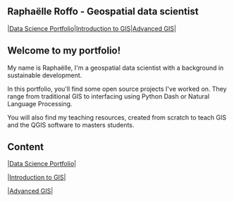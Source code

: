 ## Raphaëlle Roffo - Geospatial data scientist

|[Data Science Portfolio](https://raphaelleroffo.github.io/portfolio/)|[Introduction to GIS](https://raphaelleroffo.github.io/intro-to-gis)|[Advanced GIS](https://raphaelleroffo.github.io/advanced-gis)|

## Welcome to my portfolio!



My name is Raphaëlle, I'm a geospatial data scientist with a background in sustainable development.

In this portfolio, you'll find some open source projects I've worked on. They range from traditional GIS to interfacing using Python Dash or Natural Language Processing.


You will also find my teaching resources, created from scratch to teach GIS and the QGIS software to masters students.


## Content

|[Data Science Portfolio](https://raphaelleroffo.github.io/portfolio/)|




|[Introduction to GIS](https://raphaelleroffo.github.io/intro-to-gis)|


|[Advanced GIS](https://raphaelleroffo.github.io/advanced-gis)|

